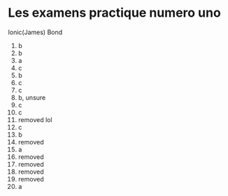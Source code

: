 # Les examens practique numero uno

Ionic(James) Bond

1. b
2. b
3. a
4. c
5. b
6. c
7. c
8. b, unsure
9. c
10. c
11. removed lol
12. c
13. b
14. removed
15. a
16. removed
17. removed
18. removed
19. removed
20. a